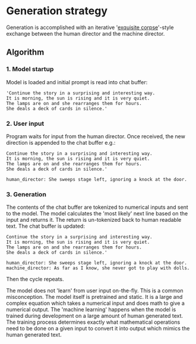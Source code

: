 # Generation strategy

Generation is accomplished with an iterative '[exquisite corpse](https://www.moma.org/collection/terms/exquisite-corpse)'-style exchange between the human director and the machine director.

## Algorithm

### 1. Model startup

Model is loaded and initial prompt is read into chat buffer:

```text
'Continue the story in a surprising and interesting way.
It is morning, the sun is rising and it is very quiet.
The lamps are on and she rearranges them for hours.
She deals a deck of cards in silence.'
```

### 2. User input

Program waits for input from the human director. Once received, the new direction is appended to the chat buffer e.g.:

```text
Continue the story in a surprising and interesting way.
It is morning, the sun is rising and it is very quiet.
The lamps are on and she rearranges them for hours.
She deals a deck of cards in silence.'

human_director: She sweeps stage left, ignoring a knock at the door.
```

### 3. Generation

The contents of the chat buffer are tokenized to numerical inputs and sent to the model. The model calculates the 'most likely' next line based on the input and returns it. The return is un-tokenized back to human readable text. The chat buffer is updated:

```text
Continue the story in a surprising and interesting way.
It is morning, the sun is rising and it is very quiet.
The lamps are on and she rearranges them for hours.
She deals a deck of cards in silence.'

human_director: She sweeps stage left, ignoring a knock at the door.
machine_director: As far as I know, she never got to play with dolls.
```

Then the cycle repeats.

The model does not 'learn' from user input on-the-fly. This is a common misconception. The model itself is pretrained and static. It is a large and complex equation which takes a numerical input and does math to give a numerical output. The 'machine learning' happens when the model is trained during development on a large amount of human generated text. The training process determines exactly what mathematical operations need to be done on a given input to convert it into output which mimics the human generated text.
